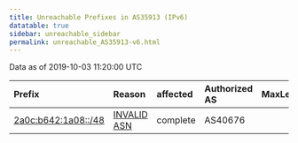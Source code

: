 ```yaml
---
title: Unreachable Prefixes in AS35913 (IPv6)
datatable: true
sidebar: unreachable_sidebar
permalink: unreachable_AS35913-v6.html
---
```


Data as of 2019-10-03 11:20:00 UTC


<div class="datatable-begin"></div>

| Prefix                                                           | Reason                                                                                                     | affected   | Authorized AS   |   MaxLength | Anchor                                         |   unreachable /48s |
|:-----------------------------------------------------------------|:-----------------------------------------------------------------------------------------------------------|:-----------|:----------------|------------:|:-----------------------------------------------|-------------------:|
| [2a0c:b642:1a08::/48](https://stat.ripe.net/2a0c:b642:1a08::/48) | [INVALID ASN](https://rpki-validator.ripe.net/announcement-preview?asn=AS35913&prefix=2a0c:b642:1a08::/48) | complete   | AS40676         |          48 | [RIPE](unreachable_RIPE_NCC_RPKI_Root-v6.html) |                  1 |

<div class="datatable-end"></div>